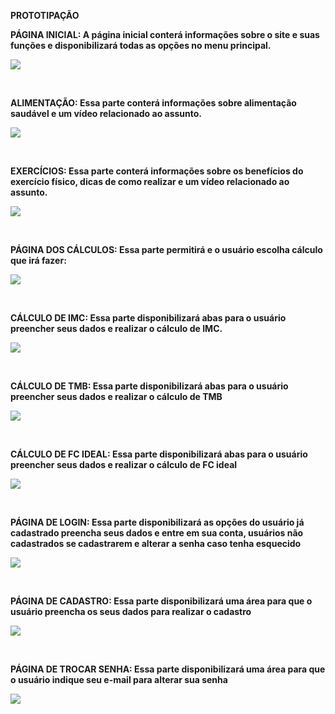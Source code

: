 **PROTOTIPAÇÃO**

**PÁGINA INICIAL: A página inicial conterá informações sobre o site e suas funções e disponibilizará todas as opções no menu principal.** 

![](./Imagens/Aspose.Words.2f0814e6-1d23-457a-aaee-9690dcd54245.001.png)

<br>

**ALIMENTAÇÃO: Essa parte conterá informações sobre alimentação saudável e um vídeo relacionado ao assunto.**


![](./Imagens/Aspose.Words.2f0814e6-1d23-457a-aaee-9690dcd54245.002.png)

<br>












**EXERCÍCIOS: Essa parte conterá informações sobre os benefícios do exercício físico, dicas de como realizar e um vídeo relacionado ao assunto.**


![](./Imagens/Aspose.Words.2f0814e6-1d23-457a-aaee-9690dcd54245.003.png)


<br>







**PÁGINA DOS CÁLCULOS: Essa parte permitirá e o usuário escolha cálculo que irá fazer:**



![](./Imagens/Aspose.Words.2f0814e6-1d23-457a-aaee-9690dcd54245.004.png)

<br>






**CÁLCULO DE IMC: Essa parte disponibilizará abas para o usuário preencher seus dados e realizar o cálculo de IMC.**

![](./Imagens/Aspose.Words.2f0814e6-1d23-457a-aaee-9690dcd54245.005.png)



<br>























**CÁLCULO DE TMB: Essa parte disponibilizará abas para o usuário preencher seus dados e realizar o cálculo de TMB**

![](./Imagens/Aspose.Words.2f0814e6-1d23-457a-aaee-9690dcd54245.006.png)






<br>





















**CÁLCULO DE FC IDEAL: Essa parte disponibilizará abas para o usuário preencher seus dados e realizar o cálculo de FC ideal**

![](./Imagens/Aspose.Words.2f0814e6-1d23-457a-aaee-9690dcd54245.007.png)




<br>





















**PÁGINA DE LOGIN: Essa parte disponibilizará as opções do usuário já cadastrado preencha seus dados e entre em sua conta, usuários não cadastrados se cadastrarem e alterar a senha caso tenha esquecido**

![](./Imagens/Aspose.Words.2f0814e6-1d23-457a-aaee-9690dcd54245.008.png)



<br>




**PÁGINA DE CADASTRO: Essa parte disponibilizará uma área para que o usuário preencha os seus dados para realizar o cadastro**

![](./Imagens/Aspose.Words.2f0814e6-1d23-457a-aaee-9690dcd54245.009.png)


<br>

**PÁGINA DE TROCAR SENHA: Essa parte disponibilizará uma área para que o usuário indique seu e-mail para alterar sua senha**


![](./Imagens/Aspose.Words.2f0814e6-1d23-457a-aaee-9690dcd54245.010.png)

